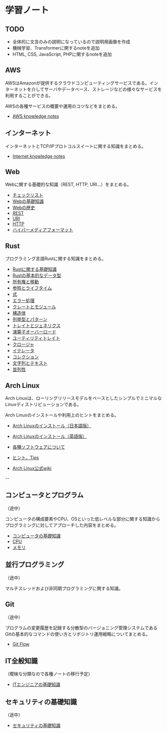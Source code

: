 # 学習ノート


## TODO

- 全体的に文言のみの説明になっているので説明用画像を作成
- 機械学習、Transformerに関するnoteを追加
- HTML, CSS, JavaScript, PHPに関するnoteを追加


## AWS

AWSはAmazonが提供するクラウドコンピューティングサービスである。インターネットを介してサーバやデータベース、ストレージなどの様々なサービスを利用することができる。

AWSの各種サービスの概要や運用のコツなどをまとめる。

- [AWS knowledge notes](./aws/README.md)


## インターネット

インターネットとTCP/IPプロトコルスイートに関する知識をまとめる。

- [Internet knowledge notes](./internet/README.md)


## Web

Webに関する基礎的な知識（REST, HTTP, URI...）をまとめる。

- [チェックリスト](./web/00_check.md)
- [Webの基礎知識](./web/01_basic_knowledge_of_web.md)
- [Webの歴史](./web/02_history_of_web.md)
- [REST](./web/03_rest.md)
- [URI](./web/04_uri.md)
- [HTTP](./web/05_http.md)
- [ハイパーメディアフォーマット](./web/06_hypermedia_format.md)


## Rust

プログラミング言語Rustに関する知識をまとめる。

- [Rustに関する基礎知識](./01_basic_knowledge_of_rust.md)
- [Rustの基本的なデータ型](./02_data_type.md)
- [所有権と移動](./03_ownership_and_move.md)
- [参照とライフタイム](./04_reference_and_lifetime.md)
- [式](./05_expresion.md)
- [エラー処理](./06_error_handling.md)
- [クレートとモジュール](./07_crate_and_module.md)
- [構造体](./08_struct.md)
- [列挙型とパターン](./09_enum_and_pattern.md)
- [トレイトとジェネリクス](./10_trait_and_generics.md)
- [演算子オーバーロード](./11_operator_overloading.md)
- [ユーティリティトレイト](./12_utility_trait.md)
- [クロージャ](./13_closure.md)
- [イテレータ](./14_iterator.md)
- [コレクション](./15_collection.md)
- [文字列とテキスト](./16_string_and_text.md)
- [並列性](./17_parallelism.md)


## Arch Linux

Arch Linuxは、ローリングリリースモデルをベースとしたシンプルでミニマルなLinuxディストリビューションである。

Arch Linuxのインストールや利用上のヒントをまとめる。

- [Arch Linuxのインストール（日本語版）](./arch_linux/install.md)
- [Arch Linuxのインストール（英語版）](./arch_linux/install.en.md)
- [各種ソフトウェアについて](./arch_linux/software.en.md)
- [ヒント、Tips](./arch_linux/tips.en.md)

- [Arch Linux公式wiki](https://www.archlinux.jp/)

--

## コンピュータとプログラム

（途中）

コンピュータの構成要素やCPU、OSといった低レベルな部分に関する知識からプログラミングに対してアプローチした内容をまとめる。

- [コンピュータの基礎知識](./computer/01_basic_knowledge_of_computer.md)
- [CPU](./computer/02_cpu.md)
- [メモリ](./computer/03_memory.md)


## 並行プログラミング

（途中）

マルチスレッドおよび非同期プログラミングに関する知識。


## Git

（途中）

プログラムの変更履歴を記録する分散型のバージョニング管理システムであるGitの基本的なコマンドの使い方とリポジトリ運用戦略についてまとめる。

- [Git Flow](./git/git_flow.md)


## IT全般知識

（曖昧な分類なので各種ノートの移行予定）

- [ITエンジニアの基礎知識](./general/01_general_knowledge.md)


## セキュリティの基礎知識

（途中）

- [セキュリティの基礎知識](./security/01_basic_knowledge_of_security.md)
